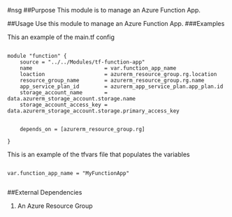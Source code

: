 #nsg
##Purpose
This module is to manage an Azure Function App.

##Usage
Use this module to manage an Azure Function App. 
###Examples

This an example of the main.tf config

```

module "function" {
    source = "../../Modules/tf-function-app"
    name                       = var.function_app_name
    loaction                   = azurerm_resource_group.rg.location
    resource_group_name        = azurerm_resource_group.rg.name
    app_service_plan_id        = azurerm_app_service_plan.app_plan.id
    storage_account_name       = data.azurerm_storage_account.storage.name
    storage_account_access_key = data.azurerm_storage_account.storage.primary_access_key


    depends_on = [azurerm_resource_group.rg]
    
}

```

This is an example of the tfvars file that populates the variables


```

var.function_app_name = "MyFunctionApp"


```

##External Dependencies
1. An Azure Resource Group